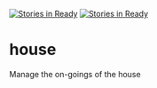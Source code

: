 [![Stories in Ready](https://badge.waffle.io/dinguses/house.png?label=ready&title=Ready)](https://waffle.io/dinguses/house)
[![Stories in Ready](https://badge.waffle.io/jtslear/house.png?label=ready&title=Ready)](https://waffle.io/jtslear/house)
# house
Manage the on-goings of the house
